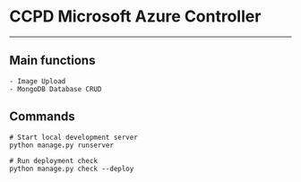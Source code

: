 # CCPD Microsoft Azure Controller

<hr/>

## Main functions

```
- Image Upload
- MongoDB Database CRUD
```

## Commands

```
# Start local development server
python manage.py runserver

# Run deployment check
python manage.py check --deploy
```
